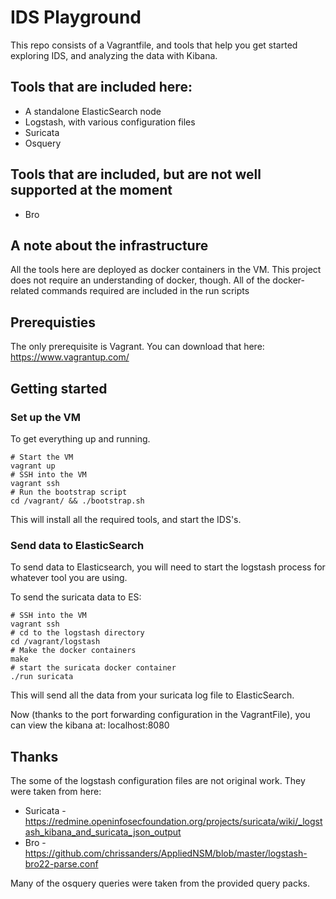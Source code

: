 # IDS Playground
This repo consists of a Vagrantfile, and tools that help you get started exploring IDS, and analyzing the data with Kibana.

## Tools that are included here:
* A standalone ElasticSearch node
* Logstash, with various configuration files
* Suricata
* Osquery

## Tools that are included, but are not well supported at the moment
* Bro

## A note about the infrastructure
All the tools here are deployed as docker containers in the VM. This project does not require an understanding of docker, though. All of the docker-related commands required are included in the run scripts

## Prerequisties
The only prerequisite is Vagrant. You can download that here: https://www.vagrantup.com/

## Getting started

### Set up the VM
To get everything up and running.
```
# Start the VM
vagrant up
# SSH into the VM
vagrant ssh
# Run the bootstrap script
cd /vagrant/ && ./bootstrap.sh
```
This will install all the required tools, and start the IDS's.

### Send data to ElasticSearch
To send data to Elasticsearch, you will need to start the logstash process for whatever tool you are using.

To send the suricata data to ES:
```
# SSH into the VM
vagrant ssh
# cd to the logstash directory
cd /vagrant/logstash
# Make the docker containers
make
# start the suricata docker container
./run suricata
```
This will send all the data from your suricata log file to ElasticSearch.

Now (thanks to the port forwarding configuration in the VagrantFile), you can view the kibana at:
localhost:8080

## Thanks
The some of the logstash configuration files are not original work. They were taken from here:
* Suricata - https://redmine.openinfosecfoundation.org/projects/suricata/wiki/_logstash_kibana_and_suricata_json_output
* Bro - https://github.com/chrissanders/AppliedNSM/blob/master/logstash-bro22-parse.conf

Many of the osquery queries were taken from the provided query packs.
